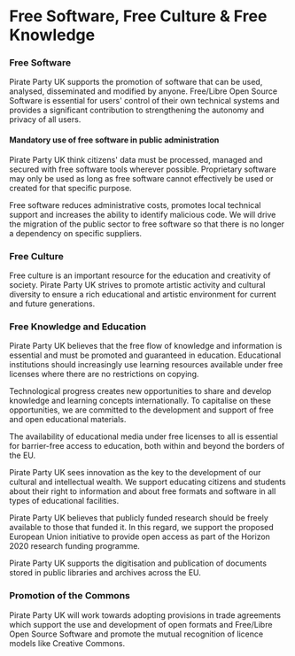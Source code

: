Free Software, Free Culture & Free Knowledge
============================================

### Free Software
Pirate Party UK supports the promotion of software that can be used, analysed,
disseminated and modified by anyone. Free/Libre Open Source Software is
essential for users' control of their own technical systems and provides
a significant contribution to strengthening the autonomy and privacy of
all users.

#### Mandatory use of free software in public administration

Pirate Party UK think citizens' data must be processed, managed and secured with
free software tools wherever possible. Proprietary software may only be
used as long as free software cannot effectively be used or created for
that specific purpose.

Free software reduces administrative costs, promotes local technical
support and increases the ability to identify malicious code. We will
drive the migration of the public sector to free software so that there
is no longer a dependency on specific suppliers.

### Free Culture
Free culture is an important resource for the education and creativity
of society. Pirate Party UK strives to promote artistic activity and cultural
diversity to ensure a rich educational and artistic environment for
current and future generations.

### Free Knowledge and Education
Pirate Party UK believes that the free flow of knowledge and information is
essential and must be promoted and guaranteed in education. Educational
institutions should increasingly use learning resources available under
free licenses where there are no restrictions on copying.

Technological progress creates new opportunities to share and develop
knowledge and learning concepts internationally. To capitalise on these
opportunities, we are committed to the development and support of free
and open educational materials.

The availability of educational media under free licenses to all is
essential for barrier-free access to education, both within and beyond
the borders of the EU.

Pirate Party UK sees innovation as the key to the development of our cultural 
and intellectual wealth. We support educating citizens and students about
their right to information and about free formats and software in all
types of educational facilities.

Pirate Party UK believes that publicly funded research should be freely
available to those that funded it. In this regard, we support the proposed
European Union initiative to provide open access as part of the Horizon 2020
research funding programme.

Pirate Party UK supports the digitisation and publication of documents stored in
public libraries and archives across the EU.

### Promotion of the Commons
Pirate Party UK will work towards adopting provisions in trade agreements which
support the use and development of open formats and Free/Libre Open
Source Software and promote the mutual recognition of licence models
like Creative Commons.